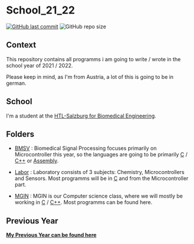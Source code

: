 # School_21_22

[![GitHub last commit](https://img.shields.io/github/last-commit/philroli/School_21_22)](https://github.com/PhilRoli/School_21_22/commits/master/) ![GitHub repo size](https://img.shields.io/github/repo-size/philroli/School_21_22)

## Context

This repository contains all programms i am going to write / wrote in the school year of 2021 / 2022.

Please keep in mind, as I'm from Austria, a lot of this is going to be in german.

## School

I'm a student at the [HTL-Salzburg for Biomedical Engineering](http://www.htl-salzburg.ac.at/biomedizin-gesundheitstechnik.html).

## Folders

- [BMSV](https://github.com/PhilRoli/School_21_22/tree/master/BMSV) : Biomedical Signal Processing focuses primarily on Microcontroller this year, so the languages are going to be primarily [C][C] / [C++][C++] or [Assembly][ASM].

- [Labor](https://github.com/PhilRoli/School_21_22/tree/master/Labor) : Laboratory consists of 3 subjects: Chemistry, Microcontrollers and Sensors. Most programms will be in [C][C] and from the Microcontroller part.

- [MGIN](https://github.com/PhilRoli/School_21_22/tree/master/MGIN) : MGIN is our Computer science class, where we will mostly be working in [C][C] / [C++][C++]. Most programms can be found here.

## Previous Year

[**My Previous Year can be found here**](https://github.com/PhilRoli/School20-21)

<!-- Links -->
[C]: https://github.com/PhilRoli/School_21_22/search?l=c
[C++]: https://github.com/PhilRoli/School_21_22/search?l=c%2B%2B
[ASM]: https://github.com/PhilRoli/School_21_22/search?l=assembly
